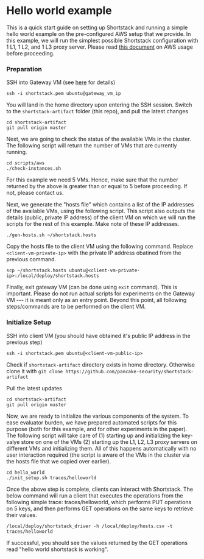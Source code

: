 # Hello world example

This is a quick start guide on setting up Shortstack and running a simple hello world example on the pre-configured AWS setup that we provide. In this example, we will run the simplest possible Shortstack configuration with 1 L1, 1 L2, and 1 L3 proxy server. Please read [this document](../docs/aws_info.md) on AWS usage before proceeding.

### Preparation

SSH into Gateway VM (see [here](../docs/aws_info.md) for details)

```
ssh -i shortstack.pem ubuntu@gateway_vm_ip
```

You will land in the home directory upon entering the SSH session. Switch to the `shortstack-artifact` folder (this repo), and pull the latest changes

```
cd shortstack-artifact
git pull origin master
```

Next, we are going to check the status of the available VMs in the cluster. The following script will return the number of VMs that are currently running. 

```
cd scripts/aws
./check-instances.sh
```

For this example we need 5 VMs. Hence, make sure that the number returned by the above is greater than or equal to 5 before proceeding. If not, please contact us.

Next, we generate the "hosts file" which contains a list of the IP addresses of the available VMs, using the following script. This script also outputs the details (public, private IP address) of the client VM on which we will run the scripts for the rest of this example. Make note of these IP addresses.  

```
./gen-hosts.sh ~/shortstack.hosts
```

Copy the hosts file to the client VM using the following command. Replace `<client-vm-private-ip>` with the private IP address obatined from the previous command.

```
scp ~/shortstack.hosts ubuntu@<client-vm-private-ip>:/local/deploy/shortstack.hosts
```

Finally, exit gateway VM (can be done using `exit` command). This is important. Please do not run actual scripts for experiments on the Gateway VM --- it is meant only as an entry point. Beyond this point, all following steps/commands are to be performed on the client VM.
  
### Initialize Setup

SSH into client VM (you should have obtained it's public IP address in the previous step)
  
```
ssh -i shortstack.pem ubuntu@<client-vm-public-ip>
```

Check if `shortstack-artifact` directory exists in home directory. Otherwise clone it with `git clone https://github.com/pancake-security/shortstack-artifact`

Pull the latest updates

```
cd shortstack-artifact
git pull origin master
```

Now, we are ready to initialize the various components of the system. To ease evaluator burden, we have prepared automated scripts for this purpose (both for this example, and for other experiments in the paper). The following script will take care of (1) starting up and initializing the key-valye store on one of the VMs (2) starting up the L1, L2, L3 proxy servers on different VMs and initializing them. All of this happens automatically with no user interaction required (the script is aware of the VMs in the cluster via the hosts file that we copied over earlier). 
  
```
cd hello_world
./init_setup.sh traces/helloworld
```

Once the above step is complete, clients can interact with Shortstack. The below command will run a client that executes the operations from the following simple trace: traces/helloworld, which performs PUT operations on 5 keys, and then performs GET operations on the same keys to retrieve their values.

```
/local/deploy/shortstack_driver -h /local/deploy/hosts.csv -t traces/helloworld
```
  
If successful, you should see the values returned by the GET operations read "hello world shortstack is working".
